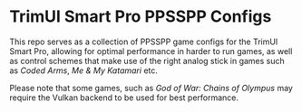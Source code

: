 # TrimUI Smart Pro PPSSPP Configs

This repo serves as a collection of PPSSPP game configs for the TrimUI Smart Pro, allowing for optimal performance in harder to run games, as well as control schemes that make use of the right analog stick in games such as *Coded Arms*, *Me & My Katamari* etc.

Please note that some games, such as *God of War: Chains of Olympus* may require the Vulkan backend to be used for best performance.